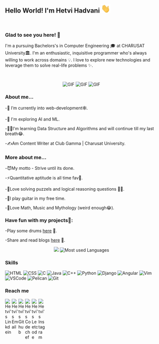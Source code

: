 

## Hello World! I'm Hetvi Hadvani  <img src="https://raw.githubusercontent.com/ABSphreak/ABSphreak/master/gifs/Hi.gif" width="30px"></h2>
<br />




### Glad to see you here! 🤩 &nbsp;
I'm a pursuing Bachelors's in Computer Engineering 🎓 at CHARUSAT University🏛. I'm an enthusiastic, inquisitive programmer who's always willing to work across domains 💡. I love to explore new technologies and leverage them to solve real-life problems ✨.

<br />


<p align = 'center'>
 <img height=250 src="https://media.giphy.com/media/BferOKonYOspm28AiB/giphy.gif" alt="GIF" /> 
 <img height=250 src="https://media.giphy.com/media/DyeaRFh450rTqd7yQB/giphy.gif" alt="GIF" /> 
 <img height=250 src="https://media.giphy.com/media/MYBqUqn7yEsBtAMgDI/giphy.gif" alt="GIF" />
</p>


### About me...
-🌱 I’m currently into web-development🕸.

-🤖 I'm exploring AI and ML.

-👩‍💻I'm learning Data Structure and Algorithms and will continue till my last breath😂.

-✍Am Content Writer at Club Gamma | Charusat University.

### More about me...
-😈My motto -  Strive until its done.

-⚡Quantitative aptitude is all time fav🤩.

-🧠Love solving puzzels and logical reasoning questions 🧩🧩.

-🎸I play guitar in my free time.

-🤠Love Math, Music and Mythology (weird enough😂).


### Have fun with my projects🤩:

-Play some drums [here](https://hetvi07.github.io/DrumKit/) 🥁.

-Share and read blogs [here](https://keep--blogging.herokuapp.com/) 📔.



<p align="center"><img width="50%" src="https://github-readme-stats.vercel.app/api?username=Hetvi07&show_icons=true&theme=radical" />
<img src="https://github-readme-stats.vercel.app/api/top-langs/?username=Hetvi07&layout=compact&theme=radical" alt="Most used Languages" width="42%" />
</p>


### Skills


![HTML](https://img.shields.io/badge/html%20-%23E34F26.svg?&style=for-the-badge&logo=html5&logoColor=white)
![CSS](https://img.shields.io/badge/css%20-%231572B6.svg?&style=for-the-badge&logo=css3&logoColor=white)
![C](https://img.shields.io/badge/C%20-%23E34F26.svg?&style=for-the-badge&logo=C&logoColor=white)
![Java](https://img.shields.io/badge/Java%20-%23E34F26.svg?&style=for-the-badge&logo=java&logoColor=white)
![C++](https://img.shields.io/badge/c++%20-%2300599C.svg?&style=for-the-badge&logo=c%2B%2B&ogoColor=white)
![Python](https://img.shields.io/badge/python%20-%23E34F26.svg?&style=for-the-badge&logo=python&ogoColor=white)
![Django](https://img.shields.io/badge/Django%20-%2300599C.svg?&style=for-the-badge&logo=django&ogoColor=white)
![Angular](https://img.shields.io/badge/Angular%20-%2300599C.svg?&style=for-the-badge&logo=angular&ogoColor=white)
![Vim](https://img.shields.io/badge/-VIM-2B9348?style=for-the-badge&logo=vim)
![VSCode](https://img.shields.io/badge/-vscode-00a8e8?style=for-the-badge&logo=visual-studio-code)
![Pelican](https://img.shields.io/badge/-pelican-00a8e8?style=for-the-badge&logo=pelican&logoColor=white)
![Git](https://img.shields.io/badge/git%20-%23F05033.svg?&style=for-the-badge&logo=git&logoColor=white)

### Reach me


<a href="https://www.linkedin.com/in/hetvi07/">
  <img align="left" alt="Hetvi's Linkdein" width="22px" src="https://cdn.jsdelivr.net/npm/simple-icons@v3/icons/linkedin.svg" />
</a>
<a  href="mailto:hetvihadvani@gmail.com" target="blank">
  <img align="left" alt="Hetvi's Email" width="22px" src="https://cdn.jsdelivr.net/npm/simple-icons@v3/icons/gmail.svg" />
</a>
<a href="https://github.com/Hetvi07">
  <img align="left" alt="Hetvi's Github" width="22px" src="https://cdn.jsdelivr.net/npm/simple-icons@v3/icons/github.svg" />
</a>
<a href="https://www.codechef.com/users/hetvi07">
  <img align="left" alt="Hetvi's Codechef" width="22px" src="https://cdn.jsdelivr.net/npm/simple-icons@v3/icons/codechef.svg" />
</a>
<a href="https://leetcode.com/WTEF_hetvi/">
  <img align="left" alt="Hetvi's Leetcode" width="22px" src="https://cdn.jsdelivr.net/npm/simple-icons@v3/icons/leetcode.svg" />
</a>

<a href="https://www.instagram.com/hadvanihetvi/">
  <img align="left" alt="Hetvi's Instagram" width="22px" src="https://cdn.jsdelivr.net/npm/simple-icons@v3/icons/instagram.svg" />
</a>
</p>


